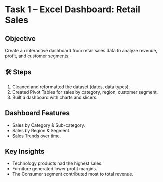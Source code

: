 # Task 1 – Excel Dashboard: Retail Sales

##  Objective
Create an interactive dashboard from retail sales data to analyze revenue, profit, and customer segments.

## 🛠 Steps
1. Cleaned and reformatted the dataset (dates, data types).
2. Created Pivot Tables for sales by category, region, customer segment.
3. Built a dashboard with charts and slicers.

##  Dashboard Features
- Sales by Category & Sub-category.
- Sales by Region & Segment.
- Sales Trends over time.

##  Key Insights
- Technology products had the highest sales.
- Furniture generated lower profit margins.
- The Consumer segment contributed most to total revenue.
